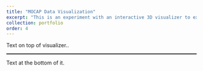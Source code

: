 ```yaml
---
title: "MOCAP Data Visualization"
excerpt: "This is an experiment with an interactive 3D visualizer to explore musical perfomance MOCAP data. <br/><img src='/images/tube3D.png'>"
collection: portfolio
order: 4
---
```

Text on top of visualizer..

<script src="https://cdnjs.cloudflare.com/ajax/libs/three.js/r128/three.js"></script>
<script src="https://cdnjs.cloudflare.com/ajax/libs/dat-gui/0.7.7/dat.gui.min.js"></script>
<script src="/assets/js/OBJLoader.js"></script>
<script src="/assets/js/OrbitControls.js"></script>


<style>
  canvas { width: inherit; position: relative; top: 0;}
</style>
<div id='canvas-holder' style="position: relative; width: inherit; border: 1px solid black">
  <div id="dat-gui-holder" style="position: absolute; top: 0em; right: 0em; z-index: 1;"></div>
</div>


<script src="/assets/js/cube.js"></script>



Text at the bottom of it.